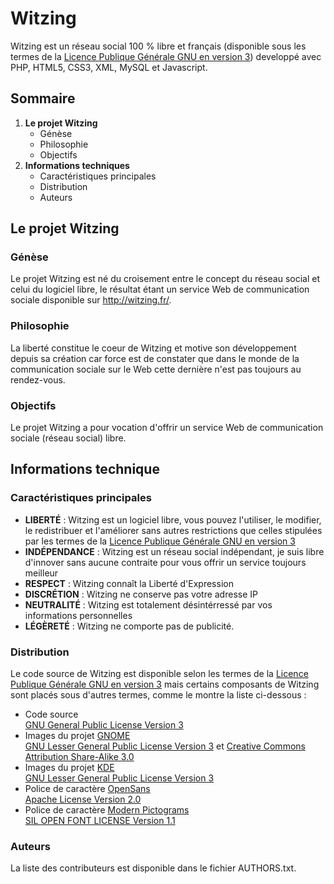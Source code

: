 # Witzing

Witzing est un réseau social 100 % libre et français (disponible sous les termes de la [Licence Publique Générale GNU en version 3](http://www.gnu.org/licenses/gpl.txt "GNU General Public License Version 3")) developpé avec PHP, HTML5, CSS3, XML, MySQL et Javascript.

## Sommaire

1. **Le projet Witzing**
    * Génèse
    * Philosophie
    * Objectifs
2. **Informations techniques**
    * Caractéristiques principales
    * Distribution
    * Auteurs

## Le projet Witzing

### Génèse
Le projet Witzing est né du croisement entre le concept du réseau social et celui du logiciel libre, le résultat étant un service Web de communication sociale disponible sur http://witzing.fr/.

### Philosophie

La liberté constitue le coeur de Witzing et motive son développement depuis sa création car force est de constater que dans le monde de la  communication sociale sur le Web cette dernière n'est pas toujours au rendez-vous.

### Objectifs

Le projet Witzing a pour vocation d'offrir un service Web de communication sociale (réseau social) libre.

## Informations technique

### Caractéristiques principales

* **LIBERTÉ** : Witzing est un logiciel libre, vous pouvez l'utiliser, le modifier, le redistribuer et l'améliorer sans autres restrictions que celles stipulées par les termes de la [Licence Publique Générale GNU en version 3](http://www.gnu.org/licenses/gpl.txt "GNU General Public License Version 3")
* **INDÉPENDANCE** : Witzing est un réseau social indépendant, je suis libre d'innover sans aucune contraite pour vous offrir un service toujours meilleur
* **RESPECT** : Witzing connaît la Liberté d'Expression
* **DISCRÉTION** : Witzing ne conserve pas votre adresse IP
* **NEUTRALITÉ** : Witzing est totalement désintérressé par vos informations personnelles
* **LÉGÈRETÉ** : Witzing ne comporte pas de publicité.

### Distribution

Le code source de Witzing est disponible selon les termes de la [Licence Publique Générale GNU en version 3](http://www.gnu.org/licenses/gpl.txt "GNU General Public License Version 3") mais certains composants de Witzing sont placés sous d'autres termes, comme le montre la liste ci-dessous :

* Code source  
    [GNU General Public License Version 3](http://www.gnu.org/licenses/gpl.txt "GNU General Public License Version 3")
* Images du projet [GNOME](http://gnome.org/)  
    [GNU Lesser General Public License Version 3](http://www.gnu.org/licenses/lgpl.txt "GNU Lesser General Public License Version 3") et [Creative Commons Attribution Share-Alike 3.0](http://creativecommons.org/licenses/by-sa/3.0/)
* Images du projet [KDE](http://kde.org/)  
    [GNU Lesser General Public License Version 3](http://www.gnu.org/licenses/lgpl.txt)
* Police de caractère [OpenSans](http://www.google.com/fonts/specimen/Open+Sans)  
    [Apache License Version 2.0](http://www.apache.org/licenses/LICENSE-2.0.txt)
* Police de caractère [Modern Pictograms](http://johncaserta.com/modern-pictograms/)  
    [SIL OPEN FONT LICENSE Version 1.1](http://scripts.sil.org/cms/scripts/page.php?item_id=OFL_web)

### Auteurs

La liste des contributeurs est disponible dans le fichier AUTHORS.txt.
